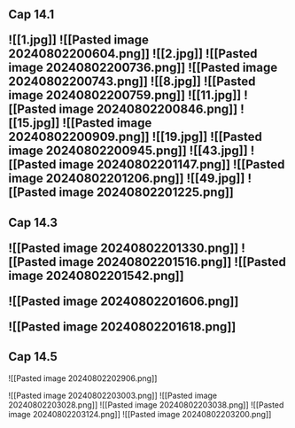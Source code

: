 


<h2>Cap 14.1</2h>

![[1.jpg]]
![[Pasted image 20240802200604.png]]
![[2.jpg]]
![[Pasted image 20240802200736.png]]
![[Pasted image 20240802200743.png]]
![[8.jpg]]
![[Pasted image 20240802200759.png]]
![[11.jpg]]
![[Pasted image 20240802200846.png]]
![[15.jpg]]
![[Pasted image 20240802200909.png]]
![[19.jpg]]
![[Pasted image 20240802200945.png]]
![[43.jpg]]
![[Pasted image 20240802201147.png]]
![[Pasted image 20240802201206.png]]
![[49.jpg]]
![[Pasted image 20240802201225.png]]




<h2>Cap 14.3</2h>

![[Pasted image 20240802201330.png]]
![[Pasted image 20240802201516.png]]
![[Pasted image 20240802201542.png]]

![[Pasted image 20240802201606.png]]

![[Pasted image 20240802201618.png]]
<h2>Cap 14.5</h2>

![[Pasted image 20240802202906.png]]

![[Pasted image 20240802203003.png]]
![[Pasted image 20240802203028.png]]
![[Pasted image 20240802203038.png]]
![[Pasted image 20240802203124.png]]
![[Pasted image 20240802203200.png]]
